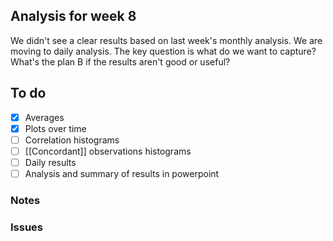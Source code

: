## Analysis for week 8
We didn't see a clear results based on last week's monthly analysis.
We are moving to daily analysis. The key question is what do we want to capture?
What's the plan B if the results aren't good or useful?

## To do
- [x] Averages
- [x] Plots over time
- [ ] Correlation histograms
- [ ]  [[Concordant]] observations histograms
- [ ]  Daily results
- [ ] Analysis and summary of results in powerpoint

### Notes

### Issues
